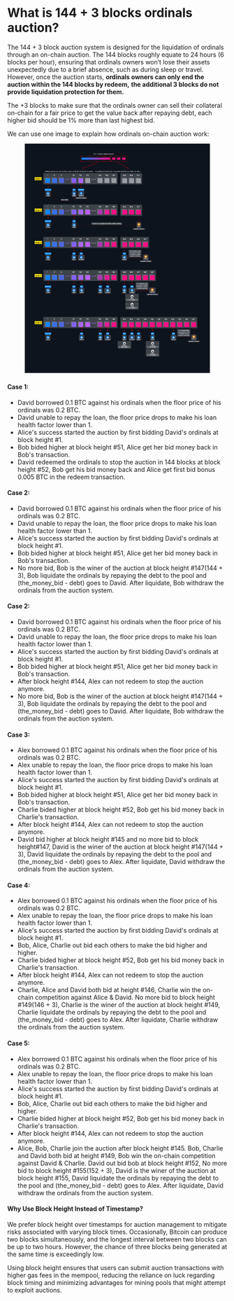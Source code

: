# What is 144 + 3 blocks ordinals auction?

The 144 + 3 block auction system is designed for the liquidation of ordinals through an on-chain auction. The 144 blocks roughly equate to 24 hours (6 blocks per hour), ensuring that ordinals owners won’t lose their assets unexpectedly due to a brief absence, such as during sleep or travel. However, once the auction starts, **ordinals owners can only end the auction within the 144 blocks by redeem,** **the additional 3 blocks do not provide liquidation protection for them.**

The +3 blocks to make sure that the ordinals owner can sell their collateral on-chain for a fair price to get the value back after repaying debt, each higher bid should be 1% more than last highest bid.

We can use one image to explain how ordinals on-chain auction work:

<figure><img src="../.gitbook/assets/ordinals_auction.png" alt=""><figcaption></figcaption></figure>

#### Case 1:

* David borrowed 0.1 BTC against his ordinals when the floor price of his ordinals was 0.2 BTC.
* David unable to repay the loan, the floor price drops to make his loan health factor lower than 1.
* Alice's success started the auction by first bidding David's ordinals at block height #1.
* Bob bided higher at block height #51, Alice get her bid money back in Bob's transaction.
* David redeemed the ordinals to stop the auction in 144 blocks at block height #52, Bob get his bid money back and Alice get first bid bonus 0.005 BTC in the redeem transaction.

#### Case 2:

* David borrowed 0.1 BTC against his ordinals when the floor price of his ordinals was 0.2 BTC.
* David unable to repay the loan, the floor price drops to make his loan health factor lower than 1.
* Alice's success started the auction by first bidding David's ordinals at block height #1.
* Bob bided higher at block height #51, Alice get her bid money back in Bob's transaction.
* No more bid, Bob is the winer of the auction at block height #147(144 + 3), Bob liquidate the ordinals by repaying the debt to the pool and (the\_money\_bid - debt) goes to David. After liquidate, Bob withdraw the ordinals from the auction system.

#### Case 2:

* David borrowed 0.1 BTC against his ordinals when the floor price of his ordinals was 0.2 BTC.
* David unable to repay the loan, the floor price drops to make his loan health factor lower than 1.
* Alice's success started the auction by first bidding David's ordinals at block height #1.
* Bob bided higher at block height #51, Alice get her bid money back in Bob's transaction.
* After block height #144, Alex can not redeem to stop the auction anymore.
* No more bid, Bob is the winer of the auction at block height #147(144 + 3), Bob liquidate the ordinals by repaying the debt to the pool and (the\_money\_bid - debt) goes to David. After liquidate, Bob withdraw the ordinals from the auction system.

#### Case 3:

* Alex borrowed 0.1 BTC against his ordinals when the floor price of his ordinals was 0.2 BTC.
* Alex unable to repay the loan, the floor price drops to make his loan health factor lower than 1.
* Alice's success started the auction by first bidding David's ordinals at block height #1.
* Bob bided higher at block height #51, Alice get her bid money back in Bob's transaction.
* Charlie bided higher at block height #52, Bob get his bid money back in Charlie's transaction.
* After block height #144, Alex can not redeem to stop the auction anymore.
* David bid higher at block height #145 and no more bid to block height#147, David is the winer of the auction at block height #147(144 + 3), David liquidate the ordinals by repaying the debt to the pool and (the\_money\_bid - debt) goes to Alex. After liquidate, David withdraw the ordinals from the auction system.

#### Case 4:

* Alex borrowed 0.1 BTC against his ordinals when the floor price of his ordinals was 0.2 BTC.
* Alex unable to repay the loan, the floor price drops to make his loan health factor lower than 1.
* Alice's success started the auction by first bidding David's ordinals at block height #1.
* Bob, Alice, Charlie out bid each others to make the bid higher and higher.
* Charlie bided higher at block height #52, Bob get his bid money back in Charlie's transaction.
* After block height #144, Alex can not redeem to stop the auction anymore.
* Charlie, Alice and David both bid at height #146, Charlie win the on-chain competition against Alice & David. No more bid to block height #149(146 + 3), Charlie is the winer of the auction at block height #149, Charlie liquidate the ordinals by repaying the debt to the pool and (the\_money\_bid - debt) goes to Alex. After liquidate, Charlie withdraw the ordinals from the auction system.

#### Case 5:

* Alex borrowed 0.1 BTC against his ordinals when the floor price of his ordinals was 0.2 BTC.
* Alex unable to repay the loan, the floor price drops to make his loan health factor lower than 1.
* Alice's success started the auction by first bidding David's ordinals at block height #1.
* Bob, Alice, Charlie out bid each others to make the bid higher and higher.
* Charlie bided higher at block height #52, Bob get his bid money back in Charlie's transaction.
* After block height #144, Alex can not redeem to stop the auction anymore.
* Alice, Bob, Charlie join the auction after block height #145. Bob, Charlie and David both bid at height #149, Bob win the on-chain competition against David & Charlie. David out bid bob at block height #152, No more bid to block height #155(152 + 3), David is the winer of the auction at block height #155, David liquidate the ordinals by repaying the debt to the pool and (the\_money\_bid - debt) goes to Alex. After liquidate, David withdraw the ordinals from the auction system.

#### Why Use Block Height Instead of Timestamp?

We prefer block height over timestamps for auction management to mitigate risks associated with varying block times. Occasionally, Bitcoin can produce two blocks simultaneously, and the longest interval between two blocks can be up to two hours. However, the chance of three blocks being generated at the same time is exceedingly low.

Using block height ensures that users can submit auction transactions with higher gas fees in the mempool, reducing the reliance on luck regarding block timing and minimizing advantages for mining pools that might attempt to exploit auctions.

